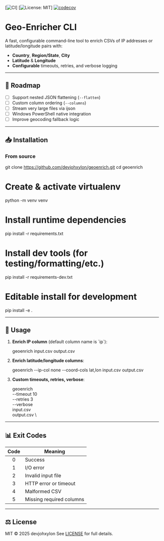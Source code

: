 [![CI](https://github.com/devjohxylon/geoenrich/actions/workflows/ci.yml/badge.svg)]
[![License: MIT](https://img.shields.io/badge/License-MIT-blue.svg)]
[![codecov](https://codecov.io/gh/devjohxylon/geoenrich/branch/main/graph/badge.svg?flag=unittests)](https://codecov.io/gh/devjohxylon/geoenrich)

# Geo-Enricher CLI

A fast, configurable command-line tool to enrich CSVs of IP addresses or latitude/longitude pairs with:

- **Country**, **Region/State**, **City**  
- **Latitude** & **Longitude**  
- **Configurable** timeouts, retries, and verbose logging  

---

## 📆 Roadmap

- [ ] Support nested JSON flattening (`--flatten`)  
- [ ] Custom column ordering (`--columns`)  
- [ ] Stream very large files via ijson  
- [ ] Windows PowerShell native integration  
- [ ] Improve geocoding fallback logic  

---

## 📥 Installation

### From source
git clone https://github.com/devjohxylon/geoenrich.git
cd geoenrich

# Create & activate virtualenv
python -m venv venv

# Install runtime dependencies
pip install -r requirements.txt

# Install dev tools (for testing/formatting/etc.)
pip install -r requirements-dev.txt

# Editable install for development
pip install -e .

---

## 🚀 Usage

1. **Enrich IP column** (default column name is \`ip\`):  

   geoenrich input.csv output.csv

2. **Enrich latitude/longitude columns**:  
   
   geoenrich --ip-col none --coord-cols lat,lon input.csv output.csv

3. **Custom timeouts, retries, verbose**:  
   
   geoenrich \
     --timeout 10 \
     --retries 3 \
     --verbose \
     input.csv \
     output.csv \

---

## 📊 Exit Codes

| Code | Meaning                     |
|:----:|-----------------------------|
| 0    | Success                     |
| 1    | I/O error                   |
| 2    | Invalid input file          |
| 3    | HTTP error or timeout       |
| 4    | Malformed CSV               |
| 5    | Missing required columns    |

---

## ⚖️ License

MIT © 2025 devjohxylon 
See [LICENSE](LICENSE) for full details.  